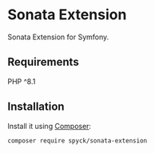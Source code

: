 # Sonata Extension

Sonata Extension for Symfony. 

## Requirements
PHP ^8.1

## Installation
Install it using [Composer](https://getcomposer.org/):

```sh
composer require spyck/sonata-extension
```
